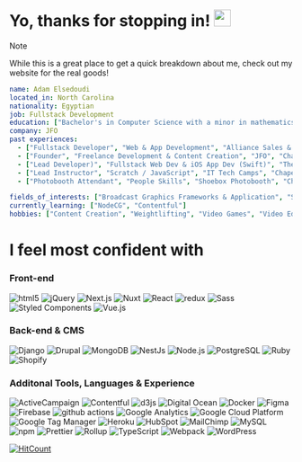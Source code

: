 <h1>Yo, thanks for stopping in! <img src="https://emojis.slackmojis.com/emojis/images/1643515233/12510/kirby_dance.gif?1643515233" width="30"/> </h1>

<!-- <picture>
  <source media="(prefers-color-scheme: dark)" srcset="https://user-images.githubusercontent.com/25423296/163456776-7f95b81a-f1ed-45f7-b7ab-8fa810d529fa.png">
  <source media="(prefers-color-scheme: light)" srcset="https://user-images.githubusercontent.com/25423296/163456779-a8556205-d0a5-45e2-ac17-42d089e3c3f8.png">
  <img alt="Shows an illustrated sun in light mode and a moon with stars in dark mode." src="https://user-images.githubusercontent.com/25423296/163456779-a8556205-d0a5-45e2-ac17-42d089e3c3f8.png">
</picture> -->

  > [!NOTE]
  > While this is a great place to get a quick breakdown about me, check out my website for the real goods!

  ```yaml
  name: Adam Elsedoudi
  located_in: North Carolina
  nationality: Egyptian
  job: Fullstack Development
  education: ["Bachelor's in Computer Science with a minor in mathematics"]
  company: JFO 
  past experiences: 
    - ["Fullstack Developer", "Web & App Development", "Alliance Sales & Marketing", "Charlotte, NC", "2020-Present"]
    - ["Founder", "Freelance Development & Content Creation", "JFO", "Charlotte, NC", "2017-Present"]
    - ["Lead Developer)", "Fullstack Web Dev & iOS App Dev (Swift)", "Theory Communication & Design", "Charlotte NC", "2014-2020"]
    - ["Lead Instructor", "Scratch / JavaScript", "IT Tech Camps", "Chapel Hill, NC", "2012-2013"]
    - ["Photobooth Attendant", "People Skills", "Shoebox Photobooth", "Charlotte, NC", "2009-2012"]
  
  fields_of_interests: ["Broadcast Graphics Frameworks & Application", "SVG Manipulation", "Web Apps"]
  currently_learning: ["NodeCG", "Contentful"]
  hobbies: ["Content Creation", "Weightlifting", "Video Games", "Video Editing"]
  ```

  <!-- 
To Add - Profile links, mailto: , linkedIn, main website
Organize- Everything in the right categories-->

  <h1>I feel most confident with</h1>

  <h3>Front-end</h3>
  <p>
    <img alt="html5" src="https://img.shields.io/badge/-HTML5-E34F26?style=flat-square&logo=html5&logoColor=white" />
    <img alt="jQuery" src="https://img.shields.io/badge/-jQuery-0769AD?style=flat-square&logo=jquery&logoColor=white" />
    <img alt="Next.js" src="https://img.shields.io/badge/-Next.js-000000?style=flat-square&logo=nextdotjs&logoColor=white" />
    <img alt="Nuxt" src="https://img.shields.io/badge/-Nuxt.js-00DC82?style=flat-square&logo=nuxtdotjs&logoColor=white" />
    <img alt="React" src="https://img.shields.io/badge/-React-45b8d8?style=flat-square&logo=react&logoColor=white" />
    <img alt="redux" src="https://img.shields.io/badge/-Redux-764ABC?style=flat-square&logo=redux&logoColor=white" />
    <img alt="Sass" src="https://img.shields.io/badge/-Sass-CC6699?style=flat-square&logo=sass&logoColor=white" />
    <img alt="Styled Components" src="https://img.shields.io/badge/-Styled_Components-db7092?style=flat-square&logo=styled-components&logoColor=white" />
    <img alt="Vue.js" src="https://img.shields.io/badge/-Vue.js-4FC08D?style=flat-square&logo=vuedotjs&logoColor=white" />
  </p>

  <h3>Back-end & CMS</h3>
  <p>
    <img alt="Django" src="https://img.shields.io/badge/-Django-092E20?style=flat-square&logo=django&logoColor=white" />
    <img alt="Drupal" src="https://img.shields.io/badge/-Drupal-0678BE?style=flat-square&logo=drupal&logoColor=white" />
    <img alt="MongoDB" src="https://img.shields.io/badge/-MongoDB-13aa52?style=flat-square&logo=mongodb&logoColor=white" />
    <img alt="NestJs" src="https://img.shields.io/badge/-NestJs-ea2845?style=flat-square&logo=nestjs&logoColor=white" />
    <img alt="Node.js" src="https://img.shields.io/badge/-Node.js-5FA04E?style=flat-square&logo=nodedotjs&logoColor=white" />
    <img alt="PostgreSQL" src="https://img.shields.io/badge/-PostgreSQL-4169E1?style=flat-square&logo=postgresql&logoColor=white" />
    <img alt="Ruby" src="https://img.shields.io/badge/-Ruby-CC342D?style=flat-square&logo=ruby&logoColor=white" />
    <img alt="Shopify" src="https://img.shields.io/badge/-Shopify-7AB55C?style=flat-square&logo=shopifys&logoColor=white" />
  </p>

  <h3>Additonal Tools, Languages & Experience</h3>
  <p>
    <img alt="ActiveCampaign" src="https://img.shields.io/badge/-ActiveCampaign-004cff?style=flat-square&logoColor=white" />
    <img alt="Contentful" src="https://img.shields.io/badge/-Contentful-2478CC?style=flat-square&logo=contentful&logoColor=white" />
    <img alt="d3js" src="https://img.shields.io/badge/-D3.js-F9A03C?style=flat-square&logo=d3.js&logoColor=white" />
    <img alt="Digital Ocean" src="https://img.shields.io/badge/-Digital_Ocean-0080FF?style=flat-square&logo=digitalocean&logoColor=white" />
    <img alt="Docker" src="https://img.shields.io/badge/-Docker-46a2f1?style=flat-square&logo=docker&logoColor=white" />
    <img alt="Figma" src="https://img.shields.io/badge/-Figma-F24E1E?style=flat-square&logo=figma&logoColor=white" />
    <img alt="Firebase" src="https://img.shields.io/badge/-Firebase-FFCA28?style=flat-square&logo=firebase&logoColor=black" />
    <img alt="github actions" src="https://img.shields.io/badge/-Github_Actions-2088FF?style=flat-square&logo=github-actions&logoColor=white" />
    <img alt="Google Analytics" src="https://img.shields.io/badge/-Google_Analytics-E37400?style=flat-square&logo=google-analytics&logoColor=white" />
    <img alt="Google Cloud Platform" src="https://img.shields.io/badge/-Google_Cloud_Platform-1a73e8?style=flat-square&logo=google-cloud&logoColor=white" />
    <img alt="Google Tag Manager" src="https://img.shields.io/badge/-Google_Tag_Manager-246FDB?style=flat-square&logo=google-tag-manager&logoColor=white" />
    <img alt="Heroku" src="https://img.shields.io/badge/-Heroku-430098?style=flat-square&logo=heroku&logoColor=white" />
    <img alt="HubSpot" src="https://img.shields.io/badge/-HubSpot-FF7A59?style=flat-square&logo=hubspot&logoColor=white" />
    <img alt="MailChimp" src="https://img.shields.io/badge/-MailChimp-FFE01B?style=flat-square&logo=mailchimp&logoColor=black" />
    <img alt="MySQL" src="https://img.shields.io/badge/-MySQL-4479A1?style=flat-square&logo=mysql&logoColor=white" />
    <img alt="npm" src="https://img.shields.io/badge/-NPM-CB3837?style=flat-square&logo=npm&logoColor=white" />
    <img alt="Prettier" src="https://img.shields.io/badge/-Prettier-F7B93E?style=flat-square&logo=prettier&logoColor=black" />
    <img alt="Rollup" src="https://img.shields.io/badge/-Rollup-EC4A3F?style=flat-square&logo=rollup.js&logoColor=white" />
    <img alt="TypeScript" src="https://img.shields.io/badge/-TypeScript-007ACC?style=flat-square&logo=typescript&logoColor=white" />
    <img alt="Webpack" src="https://img.shields.io/badge/-Webpack-8DD6F9?style=flat-square&logo=webpack&logoColor=white" /> 
    <img alt="WordPress" src="https://img.shields.io/badge/-WordPress-21759B?style=flat-square&logo=wordpress&logoColor=white" /> 
  </p>

  [![HitCount](https://hits.dwyl.com/aelsedoudi/aelsedoudi.svg?style=flat-square)](http://hits.dwyl.com/aelsedoudi/aelsedoudi)

  <!-- 
To Add
SQL, NonSQL, Stylus, Visual Studio Code, Gatsby, Vercel , Keen.io, AWS, Constant Contact, Facebook Pixels, AdRoll, Swift, Bootstrap, Adobe Suite  -->

<!--
**aelsedoudi/aelsedoudi** is a ✨ _special_ ✨ repository because its `README.md` (this file) appears on your GitHub profile.

Here are some ideas to get you started:

- 🔭 I’m currently working on ...
- 🌱 I’m currently learning ...
- 👯 I’m looking to collaborate on ...
- 🤔 I’m looking for help with ...
- 💬 Ask me about ...
- 📫 How to reach me: ...
- 😄 Pronouns: ...
- ⚡ Fun fact: ...
-->

